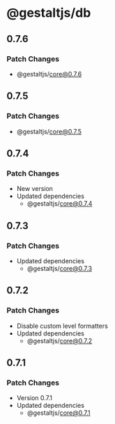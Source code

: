 # @gestaltjs/db

## 0.7.6

### Patch Changes

- @gestaltjs/core@0.7.6

## 0.7.5

### Patch Changes

- @gestaltjs/core@0.7.5

## 0.7.4

### Patch Changes

- New version
- Updated dependencies
  - @gestaltjs/core@0.7.4

## 0.7.3

### Patch Changes

- Updated dependencies
  - @gestaltjs/core@0.7.3

## 0.7.2

### Patch Changes

- Disable custom level formatters
- Updated dependencies
  - @gestaltjs/core@0.7.2

## 0.7.1

### Patch Changes

- Version 0.7.1
- Updated dependencies
  - @gestaltjs/core@0.7.1
